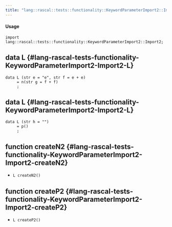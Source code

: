 ```yaml
---
title: "lang::rascal::tests::functionality::KeywordParameterImport2::Import2"
---
```


#### Usage

`import lang::rascal::tests::functionality::KeywordParameterImport2::Import2;`


## data L {#lang-rascal-tests-functionality-KeywordParameterImport2-Import2-L}

```rascal
data L (str e = "e", str f = e + e) 
     = n(str g = f + f)
     ;
```

## data L {#lang-rascal-tests-functionality-KeywordParameterImport2-Import2-L}

```rascal
data L (str h = "") 
     = p()
     ;
```

## function createN2 {#lang-rascal-tests-functionality-KeywordParameterImport2-Import2-createN2}

* ``L createN2()``

## function createP2 {#lang-rascal-tests-functionality-KeywordParameterImport2-Import2-createP2}

* ``L createP2()``

